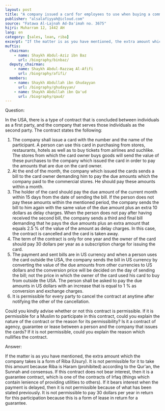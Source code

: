 ```yaml
---
layout: post
title: "A company issued a card for employees to use when buying a commodity"
publisher: "alsalafiyyah@icloud.com"
source: "Fatawa Al-Lajnah Ad-Da'imah no. 3675"
hijri: Muharram 12, 1442 AH
lang: en
category: [sales, loan, riba]
excerpt: "If the matter is as you have mentioned, the extra amount which the company takes is a form of Riba (Usury). It is not permissible for it to take this amount because Riba is Haram according to the Qur'an, the Sunnah and consensus."
muftis:
  chairman: 
    - name: Shaykh Abdul-Aziz ibn Baz
      url: /biography/binbaz/
  deputy_chairman:
    - name: Shaykh Abdul-Razzaq Al-Afifi
      url: /biography/afifi/
  members: 
    - name: Shaykh Abdullah ibn Ghudayyan
      url: /biography/ghudayyan/
    - name: Shaykh Abdullah ibn Qa'ud
      url: /biography/qaud/
---
```


Question:

In the USA, there is a type of contract that is concluded between individuals as a first party, and the company that serves those individuals as the second party. The contract states the following:
1. The company shall issue a card with the number and the name of the participant. A person can use this card in purchasing from stores, restaurants, hotels as well as to buy tickets from airlines and suchlike. The stores from which the card owner buys goods will send the value of these purchases to the company which issued the card in order to pay the amounts that are due on the card owner.
2. At the end of the month, the company which issued the cards sends a bill to the card owner demanding him to pay the due amounts which the company paid to the commercial stores. He should pay these amounts within a month.
3. The holder of the card should pay the due amount of the current month within 15 days from the date of sending the bill. If the person does not pay these amounts within the mentioned period, the company sends the bill to him again with the same value of the due amount plus an extra 10 dollars as delay charges. When the person does not pay after having received the second bill, the company sends a third and final bill demanding that he pays the due amounts plus an extra amount that equals 2.5 % of the value of the amount as delay charges. In this case, the contract is cancelled and the card is taken away.
4. The term of the contract is only for one year and the owner of the card should pay 30 dollars per year as a subscription charge for issuing the card.
5. The payment and sent bills are in US currency and when a person uses the card outside the USA, the company sends the bill in US currency by converting the value of the due amounts from other currencies to US dollars and the conversion price will be decided on the day of sending the bill; not the price in which the owner of the card used his card to buy from outside the USA. The person shall be asked to pay the due amounts in US dollars with an increase that is equal to 1 % as conversion and exchange charges.
6. It is permissible for every party to cancel the contract at anytime after notifying the other of the cancellation. 

Could you kindly advise whether or not this contract is permissible. If it is permissible for a Muslim to participate in this contract, could you explain the nature of the contract or the reason for its permissibility? Is it a contract of agency, guarantee or lease between a person and the company that issues the cards? If it is not permissible, could you explain the reason which nullifies the contract.

Answer:

If the matter is as you have mentioned, the extra amount which the company takes is a form of Riba (Usury). It is not permissible for it to take this amount because Riba is Haram (prohibited) according to the Qur'an, the Sunnah and consensus. If this contract does not bear interest, then it is a guarantee contract, which is one of the contracts of Irfaq (things which contain lenience of providing utilities to others). If it bears interest when the payment is delayed, then it is not permissible because of what has been stated previously. It is not permissible to pay 30 dollars per year in return for this participation because this is a form of lease in return for a guarantee.